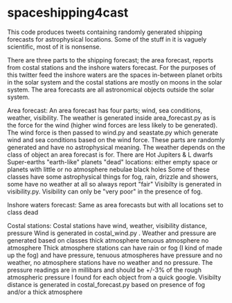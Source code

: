 # spaceshipping4cast
This code produces tweets containing randomly generated shipping forecasts for astrophysical locations. Some of the stuff in it is vaguely scientific, most of it is nonsense.

There are three parts to the shipping forecast; the area forecast, reports from costal stations and the inshore waters forecast. For the purposes of this twitter feed the inshore waters are the spaces in-between planet orbits in the solar system and the costal stations are mostly on moons in the solar system. The area forecasts are all astronomical objects outside the solar system.

Area forecast:
An area forecast has four parts; wind, sea conditions, weather, visibility. The weather is generated inside area_forecast.py as is the force for the wind (higher wind forces are less likely to be generated). The wind force is then passed to wind.py and seastate.py which generate wind and sea conditions based on the wind force. These parts are randomly generated and have no astrophysical meaning. The weather depends on the class of object an area forecast is for. There are
  Hot Jupiters & L dwarfs
  Super-earths
  "earth-like" planets
  "dead" locations: either empty space or planets with little or no atmosphere
  nebulae
  black holes
Some of these classes have some astrophysical things for fog, rain, drizzle and showers, some have no weather at all so always report "fair"
Visibilty is generated in visibility.py. Visibility can only be "very poor" in the presence of fog.

Inshore waters forecast:
Same as area forecasts but with all locations set to class dead

Costal stations:
Costal stations have wind, weather, visibility distance, pressure
Wind is generated in costal_wind.py . Weather and pressure are generated based on classes
  thick atmosphere
  tenuous atmosphere
  no atmosphere
Thick atmosphere stations can have rain or fog (I kind of made up the fog) and have pressure, tenuous atmospheres have pressure and no weather, no atmosphere stations have no weather and no pressure. The pressure readings are in millibars and should be +/-3% of the rough atmospheric pressure I found for each object from a quick google.
Visibilty distance is generated in costal_forecast.py based on presence of fog and/or a thick atmosphere

